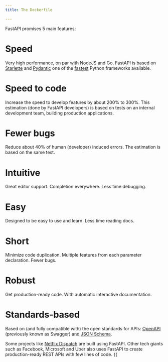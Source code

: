 ```yaml
---
title: The Dockerfile

---
```

<!-- Key features -->

FastAPI promises 5 main features:

# Speed
Very high performance, on par with NodeJS and Go. FastAPI is based on [Starlette](https://github.com/encode/starlette) and [Pydantic](https://github.com/samuelcolvin/pydantic) one of the [fastest](https://fastapi.tiangolo.com/#performance) Python frameworks available.

# Speed to code
Increase the speed to develop features by about 200% to 300%. This estimation (done by FastAPI developers) is based on tests on an internal development team, building production applications.

# Fewer bugs
Reduce about 40% of human (developer) induced errors. The estimation is based on the same test.

# Intuitive
Great editor support. Completion everywhere. Less time debugging.

# Easy
Designed to be easy to use and learn. Less time reading docs.

# Short
Minimize code duplication. Multiple features from each parameter declaration. Fewer bugs.

# Robust
Get production-ready code. With automatic interactive documentation.

# Standards-based
Based on (and fully compatible with) the open standards for APIs: [OpenAPI](https://github.com/OAI/OpenAPI-Specification) (previously known as Swagger) and [JSON Schema](https://json-schema.org/).

Some projects like [Netflix Dispatch](https://github.com/Netflix/dispatch) are built using FastAPI. Other tech giants such as Facebook, Microsoft and Uber also uses FastAPI to create production-ready REST APIs with few lines of code.
{{
